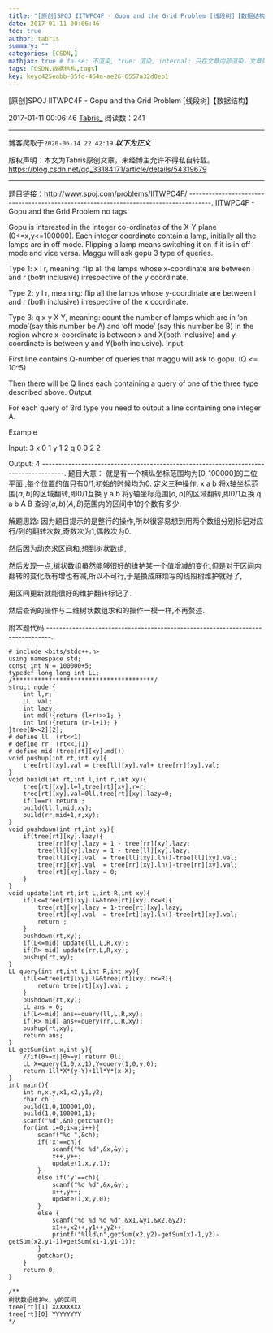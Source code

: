 ```yaml
---
title: "[原创]SPOJ IITWPC4F - Gopu and the Grid Problem [线段树]【数据结构】"
date: 2017-01-11 00:06:46
toc: true
author: tabris
summary: ""
categories: [CSDN,]
mathjax: true # false: 不渲染, true: 渲染, internal: 只在文章内部渲染，文章列表中不渲染
tags: [CSDN,数据结构,tags]
key: keyc425eabb-85fd-464a-ae26-6557a32d0eb1
---
```


[原创]SPOJ IITWPC4F - Gopu and the Grid Problem [线段树]【数据结构】

2017-01-11 00:06:46  [Tabris_](https://me.csdn.net/qq_33184171) 阅读数：241

---

博客爬取于`2020-06-14 22:42:19`
***以下为正文***

版权声明：本文为Tabris原创文章，未经博主允许不得私自转载。
https://blog.csdn.net/qq_33184171/article/details/54319679

<!-- more -->

---

题目链接：http://www.spoj.com/problems/IITWPC4F/
-------------------------------------------------------------------------------------.
IITWPC4F - Gopu and the Grid Problem
no tags

Gopu is interested in the integer co-ordinates of the X-Y plane (0<=x,y<=100000). Each integer coordinate contain a lamp, initially all the lamps are in off mode. Flipping a lamp means switching it on if it is in off mode and vice versa. Maggu will ask gopu 3 type of queries.


Type 1:  x l r,  meaning: flip all the lamps whose x-coordinate are between l and r (both inclusive) irrespective of the y coordinate.


Type 2:  y l r, meaning: flip all the lamps whose y-coordinate are between l and r (both inclusive) irrespective of the x coordinate.


Type 3: q x y X Y, meaning: count the number of lamps which are in ‘on mode’(say this number be A) and ‘off mode’ (say this number  be B) in the region where x-coordinate is between x and X(both inclusive) and y-coordinate is between y and Y(both inclusive).
Input

First line contains Q-number of queries that maggu will ask to gopu. (Q <= 10^5)

Then there will be Q lines each containing a query of one of the three type described above.
Output

 For each query of 3rd type you need to output a line containing one integer A.

Example

Input:
3
x 0 1
y 1 2
q 0 0 2 2

 Output:
 4
-------------------------------------------------------------------------------------.
题目大意：
就是有一个横纵坐标范围均为$[0,100000]$的二位平面 ,每个位置的值只有0/1,初始的时候均为0.
定义三种操作,
x a b 将x轴坐标范围$[a,b]$的区域翻转,即0/1互换
y a b 将y轴坐标范围$[a,b]$的区域翻转,即0/1互换
q a b A B 查询$(a,b)(A,B)$范围内的区间中1的个数有多少.


解题思路:
因为题目提示的是整行的操作,所以很容易想到用两个数组分别标记对应行/列的翻转次数,奇数次为1,偶数次为0.

然后因为动态求区间和,想到树状数组,

然后发现一点,树状数组虽然能够很好的维护某一个值增减的变化,但是对于区间内翻转的变化既有增也有减,所以不可行,于是换成麻烦写的线段树维护就好了,

用区间更新就能很好的维护翻转标记了.

然后查询的操作与二维树状数组求和的操作一模一样,不再赘述.

附本题代码
-------------------------------------------------------------------------------.
```
# include <bits/stdc++.h>
using namespace std;
const int N = 100000+5;
typedef long long int LL;
/***************************************/
struct node {
    int l,r;
    LL  val;
    int lazy;
    int md(){return (l+r)>>1; }
    int ln(){return (r-l+1); }
}tree[N<<2][2];
# define ll  (rt<<1)
# define rr  (rt<<1|1)
# define mid (tree[rt][xy].md())
void pushup(int rt,int xy){
    tree[rt][xy].val = tree[ll][xy].val+ tree[rr][xy].val;
}
void build(int rt,int l,int r,int xy){
    tree[rt][xy].l=l,tree[rt][xy].r=r;
    tree[rt][xy].val=0ll,tree[rt][xy].lazy=0;
    if(l==r) return ;
    build(ll,l,mid,xy);
    build(rr,mid+1,r,xy);
}
void pushdown(int rt,int xy){
    if(tree[rt][xy].lazy){
        tree[rr][xy].lazy = 1 - tree[rr][xy].lazy;
        tree[ll][xy].lazy = 1 - tree[ll][xy].lazy;
        tree[ll][xy].val  = tree[ll][xy].ln()-tree[ll][xy].val;
        tree[rr][xy].val  = tree[rr][xy].ln()-tree[rr][xy].val;
        tree[rt][xy].lazy = 0;
    }
}
void update(int rt,int L,int R,int xy){
    if(L<=tree[rt][xy].l&&tree[rt][xy].r<=R){
        tree[rt][xy].lazy = 1-tree[rt][xy].lazy;
        tree[rt][xy].val  = tree[rt][xy].ln()-tree[rt][xy].val;
        return ;
    }
    pushdown(rt,xy);
    if(L<=mid) update(ll,L,R,xy);
    if(R> mid) update(rr,L,R,xy);
    pushup(rt,xy);
}
LL query(int rt,int L,int R,int xy){
    if(L<=tree[rt][xy].l&&tree[rt][xy].r<=R){
        return tree[rt][xy].val ;
    }
    pushdown(rt,xy);
    LL ans = 0;
    if(L<=mid) ans+=query(ll,L,R,xy);
    if(R> mid) ans+=query(rr,L,R,xy);
    pushup(rt,xy);
    return ans;
}
LL getSum(int x,int y){
    //if(0>=x||0>=y) return 0ll;
    LL X=query(1,0,x,1),Y=query(1,0,y,0);
    return 1ll*X*(y-Y)+1ll*Y*(x-X);
}
int main(){
    int n,x,y,x1,x2,y1,y2;
    char ch ;
    build(1,0,100001,0);
    build(1,0,100001,1);
    scanf("%d",&n);getchar();
    for(int i=0;i<n;i++){
        scanf("%c ",&ch);
        if('x'==ch){
            scanf("%d %d",&x,&y);
            x++,y++;
            update(1,x,y,1);
        }
        else if('y'==ch){
            scanf("%d %d",&x,&y);
            x++,y++;
            update(1,x,y,0);
        }
        else {
            scanf("%d %d %d %d",&x1,&y1,&x2,&y2);
            x1++,x2++,y1++,y2++;
            printf("%lld\n",getSum(x2,y2)-getSum(x1-1,y2)-getSum(x2,y1-1)+getSum(x1-1,y1-1));
        }
        getchar();
    }
    return 0;
}

/**
树状数组维护x，y的区间
tree[rt][1] XXXXXXXX
tree[rt][0] YYYYYYYY
*/

```
